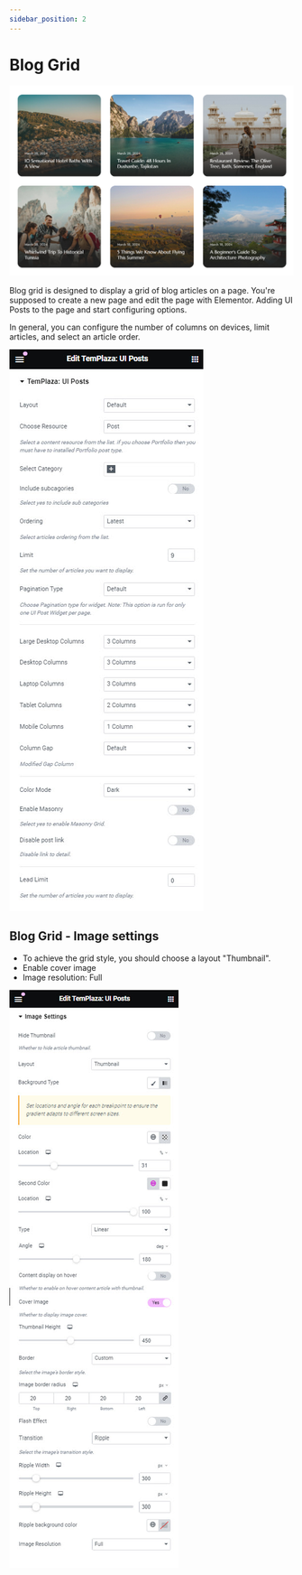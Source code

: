 ```yaml
---
sidebar_position: 2
---
```

# Blog Grid

![Blog](./img/blog-grid.jpeg)

Blog grid is designed to display a grid of blog articles on a page. You're supposed to create a new page and edit the page with Elementor. Adding UI Posts to the page and start configuring options. 

In general, you can configure the number of columns on devices, limit articles, and select an article order. 

![Blog](./img/blog-grid-config.jpeg)

## Blog Grid - Image settings

* To achieve the grid style, you should choose a layout "Thumbnail".
* Enable cover image
* Image resolution: Full

![Blog](./img/grid-config.jpeg)